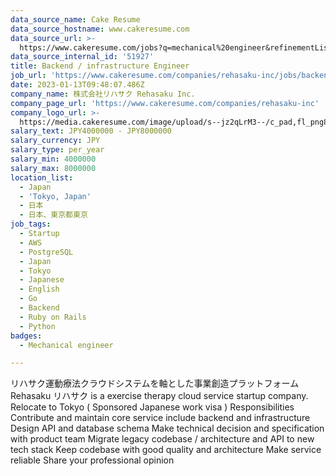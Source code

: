 ```yaml
---
data_source_name: Cake Resume
data_source_hostname: www.cakeresume.com
data_source_url: >-
  https://www.cakeresume.com/jobs?q=mechanical%20engineer&refinementList%5Blang_name%5D%5B0%5D=English&refinementList%5Bsalary_type%5D=per_year&range%5Bsalary_range%5D%5Bmin%5D=1000000&page=3
data_source_internal_id: '51927'
title: Backend / infrastructure Engineer
job_url: 'https://www.cakeresume.com/companies/rehasaku-inc/jobs/backend-engineer-eef888'
date: 2023-01-13T09:48:07.486Z
company_name: 株式会社リハサク Rehasaku Inc.
company_page_url: 'https://www.cakeresume.com/companies/rehasaku-inc'
company_logo_url: >-
  https://media.cakeresume.com/image/upload/s--jz2qLrM3--/c_pad,fl_png8,h_200,w_200/v1673509652/icf7dfsxftquqyezwk0o.png
salary_text: JPY4000000 - JPY8000000
salary_currency: JPY
salary_type: per_year
salary_min: 4000000
salary_max: 8000000
location_list:
  - Japan
  - 'Tokyo, Japan'
  - 日本
  - 日本、東京都東京
job_tags:
  - Startup
  - AWS
  - PostgreSQL
  - Japan
  - Tokyo
  - Japanese
  - English
  - Go
  - Backend
  - Ruby on Rails
  - Python
badges:
  - Mechanical engineer

---
```


リハサク運動療法クラウドシステムを軸とした事業創造プラットフォーム Rehasaku リハサク is a exercise therapy cloud service startup company. Relocate to Tokyo ( Sponsored Japanese work visa ) Responsibilities Contribute and maintain core service include backend and infrastructure Design API and database schema Make technical decision and specification with product team Migrate legacy codebase / architecture and API to new tech stack Keep codebase with good quality and architecture Make service reliable Share your professional opinion 
